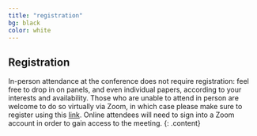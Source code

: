 ```yaml
---
title: "registration"
bg: black
color: white
---
```


## Registration

In-person attendance at the conference does not require registration: feel free to drop in on panels, and even individual papers, according to your interests and availability. Those who are unable to attend in person are welcome to do so virtually via Zoom, in which case please make sure to register using this [link](https://utexas.zoom.us/meeting/register/tJ0kdeysrD8sG9D6q260vqb6cTkJDbWU8M1m). Online attendees will need to sign into a Zoom account in order to gain access to the meeting.
{: .content}
